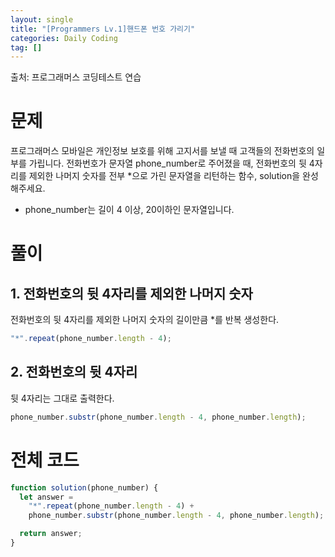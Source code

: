 ```yaml
---
layout: single
title: "[Programmers Lv.1]핸드폰 번호 가리기"
categories: Daily Coding
tag: []
---
```


출처: 프로그래머스 코딩테스트 연습

# 문제

프로그래머스 모바일은 개인정보 보호를 위해 고지서를 보낼 때 고객들의 전화번호의 일부를 가립니다.
전화번호가 문자열 phone_number로 주어졌을 때, 전화번호의 뒷 4자리를 제외한 나머지 숫자를 전부 \*으로 가린 문자열을 리턴하는 함수, solution을 완성해주세요.

- phone_number는 길이 4 이상, 20이하인 문자열입니다.

# 풀이

## 1. 전화번호의 뒷 4자리를 제외한 나머지 숫자

전화번호의 뒷 4자리를 제외한 나머지 숫자의 길이만큼 \*를 반복 생성한다.

```javascript
"*".repeat(phone_number.length - 4);
```

## 2. 전화번호의 뒷 4자리

뒷 4자리는 그대로 출력한다.

```javascript
phone_number.substr(phone_number.length - 4, phone_number.length);
```

# 전체 코드

```javascript
function solution(phone_number) {
  let answer =
    "*".repeat(phone_number.length - 4) +
    phone_number.substr(phone_number.length - 4, phone_number.length);

  return answer;
}
```
